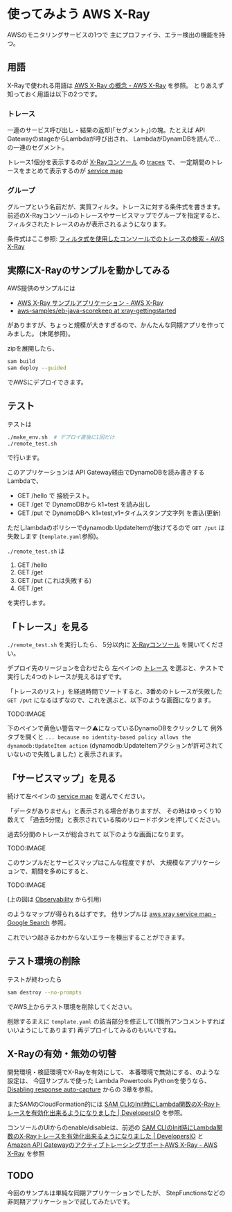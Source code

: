 # 使ってみよう AWS X-Ray

AWSのモニタリングサービスの1つで
主にプロファイラ、エラー検出の機能を持つ。


## 用語

X-Rayで使われる用語は [AWS X-Ray の概念 - AWS X-Ray](https://docs.aws.amazon.com/ja_jp/xray/latest/devguide/xray-concepts.html) を参照。
とりあえず知っておく用語は以下の2つです。

### トレース

一連のサービス呼び出し・結果の返却(「セグメント」)の塊。たとえば
API GatewayのstageからLambdaが呼び出され、
LambdaがDynamDBを読んで...
の一連のセグメント。

トレース1個分を表示するのが
[X-Rayコンソール](https://console.aws.amazon.com/xray/home#)
の
[traces](https://console.aws.amazon.com/xray/home#/traces)
で、
一定期間のトレースをまとめて表示するのが
[service map](https://console.aws.amazon.com/xray/home#/service-map)


### グループ

グループという名前だが、実質フィルタ。トレースに対する条件式を書きます。
前述のX-Rayコンソールのトレースやサービスマップでグループを指定すると、
フィルタされたトレースのみが表示されるようになります。

条件式はここ参照: [フィルタ式を使用したコンソールでのトレースの検索 - AWS X-Ray](https://docs.aws.amazon.com/ja_jp/xray/latest/devguide/xray-console-filters.html)


## 実際にX-Rayのサンプルを動かしてみる

AWS提供のサンプルには
- [AWS X-Ray サンプルアプリケーション - AWS X-Ray](https://docs.aws.amazon.com/ja_jp/xray/latest/devguide/xray-scorekeep.html)
- [aws-samples/eb-java-scorekeep at xray-gettingstarted](https://github.com/aws-samples/eb-java-scorekeep/tree/xray-gettingstarted)

がありますが、ちょっと規模が大きすぎるので、かんたんな同期アプリを作ってみました。
(末尾参照)。

zipを展開したら、

```bash
sam build
sam deploy --guided
```
でAWSにデプロイできます。

## テスト

テストは
```bash
./make_env.sh  # デプロイ直後に1回だけ
./remote_test.sh
```
で行います。

このアプリケーションは
API Gateway経由でDynamoDBを読み書きするLambdaで、
- GET /hello で 接続テスト。
- GET /get で DynamoDBから k1=test を読み出し
- GET /put で DynamoDBへ k1=test,v1=タイムスタンプ文字列 を書込(更新)

ただしlambdaのポリシーでdynamodb:UpdateItemが抜けてるので
`GET /put`
は失敗します (`template.yaml`参照)。

`./remote_test.sh` は
1. GET /hello
2. GET /get
3. GET /put (これは失敗する)
4. GET /get

を実行します。

## 「トレース」を見る

`./remote_test.sh` を実行したら、
5分以内に
[X-Rayコンソール](https://console.aws.amazon.com/xray/home#)
を開いてください。

デプロイ先のリージョンを合わせたら
左ペインの
[トレース](https://console.aws.amazon.com/xray/home#/traces)
を選ぶと、テストで実行した4つのトレースが見えるはずです。

「トレースのリスト」を経過時間でソートすると、3番めのトレースが失敗した
`GET /put`
になるはずなので、これを選ぶと、以下のような画面になります。

TODO:IMAGE

下のペインで黄色い警告マーク⚠になっているDynamoDBをクリックして
例外タブを開くと
`... because no identity-based policy allows the dynamodb:UpdateItem action`
(dynamodb:UpdateItemアクションが許可されていないので失敗しました)
と表示されます。


## 「サービスマップ」を見る

続けて左ペインの
[service map](https://console.aws.amazon.com/xray/home#/service-map)
を選んでください。

「データがありません」と表示される場合がありますが、
その時はゆっくり10数えて
「過去5分間」と表示されている隣のリロードボタンを押してください。

過去5分間のトレースが総合されて
以下のような画面になります。

TODO:IMAGE


このサンプルだとサービスマップはこんな程度ですが、
大規模なアプリケーションで、期間を多めにすると、

TODO:IMAGE

(上の図は [Observability](https://catalog.workshops.aws/observability/ja-JP/xray/explore-xray#service-map-on-x-ray) から引用)

のようなマップが得られるはずです。
他サンプルは
[aws xray service map - Google Search](https://www.google.com/search?q=aws+xray+service+map&hl=en&source=lnms&tbm=isch)
参照。

これでいつ起きるかわからないエラーを検出することができます。


## テスト環境の削除

テストが終わったら
```bash
sam destroy --no-prompts
```
でAWS上からテスト環境を削除してください。

削除するまえに
`template.yaml`
の該当部分を修正して(1箇所アンコメントすればいいようにしてあります)
再デプロイしてみるのもいいですね。


## X-Rayの有効・無効の切替

開発環境・検証環境でX-Rayを有効にして、
本番環境で無効にする、のような設定は、
今回サンプルで使った
Lambda Powertools Pythonを使うなら、[Disabling response auto-capture](https://awslabs.github.io/aws-lambda-powertools-python/latest/core/tracer/#disabling-response-auto-capture) からの 3章を参照。

またSAMのCloudFormation的には [SAM CLIのInit時にLambda関数のX-Rayトレースを有効化出来るようになりました | DevelopersIO](https://dev.classmethod.jp/articles/sam-init-enable-x-ray-tracing/) を参照。

コンソールのUIからのenable/disableは、前述の
[SAM CLIのInit時にLambda関数のX-Rayトレースを有効化出来るようになりました | DevelopersIO](https://dev.classmethod.jp/articles/sam-init-enable-x-ray-tracing/)
と
[Amazon API GatewayのアクティブトレーシングサポートAWS X-Ray - AWS X-Ray](https://docs.aws.amazon.com/ja_jp/xray/latest/devguide/xray-services-apigateway.html)
を参照


## TODO

今回のサンプルは単純な同期アプリケーションでしたが、
StepFunctionsなどの非同期アプリケーションで試してみたいです。
